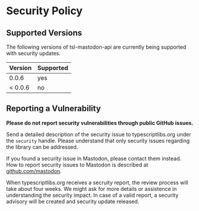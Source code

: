 Security Policy
===============



Supported Versions
------------------

The following versions of tsl-mastodon-api are currently being supported with security updates.

| Version | Supported |
| ------- | --------- |
| 0.0.6   | yes       |
| < 0.0.6 | no        |



Reporting a Vulnerability
-------------------------

**Please do not report security vulnerabilities through public GitHub issues.**

Send a detailed description of the security issue to typescriptlibs.org under the `security` handle.
Please understand that only security issues regarding the library can be addressed.

If you found a security issue in Mastodon, please contact them instead.
How to report security issues to Mastodon is described at [github.com/mastodon](https://github.com/mastodon/mastodon/security/policy).

When typescriptlibs.org receives a secruity report, the review process will take about four weeks.
We might ask for more details or assistence in understanding the security impact.
In case of a valid report, a security advisory will be created and security update released.
